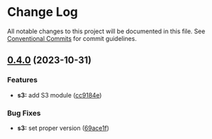 # Change Log

All notable changes to this project will be documented in this file.
See [Conventional Commits](https://conventionalcommits.org) for commit guidelines.

## [0.4.0](https://github.com/finando/infrastructure-modules/compare/s3@0.2.1...s3@0.4.0) (2023-10-31)


### Features

* **s3:** add S3 module ([cc9184e](https://github.com/finando/infrastructure-modules/commit/cc9184edd8f720352d0070a3772ee8f92504bc43))


### Bug Fixes

* **s3:** set proper version ([69ace1f](https://github.com/finando/infrastructure-modules/commit/69ace1f61c63ee933988451da834b5fdd1ce3b1c))
